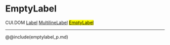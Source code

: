 # EmptyLabel

<span class="inheritance">CUI.DOM
<a href="#Documentation/elements/label/label">Label</a>
<a href="#Documentation/elements/label/multilinelabel">MultilineLabel</a>
<a href="#Documentation/elements/label/emptylabel"><mark>EmptyLabel</mark></a>
</span>
***

@@include(emptylabel_p.md)